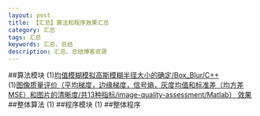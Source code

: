 ```yaml
---
layout: post
title: 【汇总】算法和程序效果汇总
category: 汇总
tags: 汇总  
keywords: 汇总，总结
description: 汇总、总结博客资源
---
```


##算法模块
(1)[均值模糊模拟高斯模糊半径大小的确定/Box_Blur/C++](http://a1.qpic.cn/psb?/V10ctZwO4GqAC4/Q73TR2FTq7t4Vnuyj2OMFgCavfMCD81PVkYliQe3d2A!/b/dHwBAAAAAAAA&ek=1&kp=1&pt=0&bo=kAYEBJAGBAQDCSw!&sce=60-2-2&rf=viewer_4)<br>
(1)[图像质量评价（平均梯度，边缘梯度，信号熵，灰度均值和标准差（均方差MSE）和图片的清晰度/共13种指标/image-quality-assessment/Matlab）](http://a1.qpic.cn/psb?/V10ctZwO0joWiR/Vdli3W6O9cwNhmBerXm883cEvW8vns9v1DAEqY9Nj1A!/b/dHcBAAAAAAAA&bo=WAJqA1gCagMBCS4!&rf=viewer_4)[  效果](http://a2.qpic.cn/psb?/V10ctZwO0joWiR/t7HUqLetq5rQfKpRCPsl2CkJMF.U9GFPaFYsz4SLHIk!/b/dNwAAAAAAAAA&bo=kAYCBJAGAgQDACU!&rf=viewer_4)<br>
##整体算法
(1)
##程序模块
(1)
##整体程序
